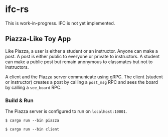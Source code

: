 # ifc-rs

This is work-in-progress. IFC is not yet implemented.

## Piazza-Like Toy App

Like Piazza, a user is either a student or an instructor. Anyone can make a post. A post is either public to everyone or private to instructors. A student can make a public post but remain anonymous to classmates but not to instructors.

A client and the Piazza server communicate using gRPC. The client (student or instructor) creates a post by calling a `post_msg` RPC and sees the board by calling a `see_board` RPC.

### Build & Run

The Piazza server is configured to run on `localhost:10001`.


``$ cargo run --bin piazza``


``$ cargo run --bin client``
